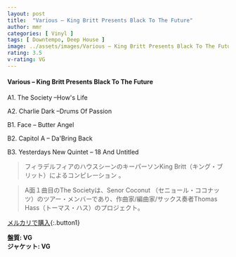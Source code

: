 ```yaml
---
layout: post
title:  "Various – King Britt Presents Black To The Future"
author: mmr
categories: [ Vinyl ]
tags: [ Downtempo, Deep House ]
image: ../assets/images/Various – King Britt Presents Black To The Future.jpg
rating: 3.5
v-rating: VG
---
```


#### Various – King Britt Presents Black To The Future

A1. The Society –How's Life

A2. Charlie Dark –Drums Of Passion

B1. Face – Butter Angel

B2. Capitol A – Da'Bring Back

B3. Yesterdays New Quintet – 18 And Untitled

> フィラデルフィアのハウスシーンのキーパーソンKing Britt（キング・ブリット）によるコンピレーション 。

> A面１曲目のThe Societyは、Senor Coconut （セニョール・ココナッツ）のツアー・メンバーであり、作曲家/編曲家/サックス奏者Thomas Hass（トーマス・ハス）のプロジェクト。



[メルカリで購入](https://jp.mercari.com/item/m69484096641){:.button1}

<div class="mt-4 mb-4 d-flex align-items-center">
<strong class="mr-1">盤質: VG</strong>
</div>
<div class="mt-4 mb-4 d-flex align-items-center">
<strong class="mr-1">ジャケット: VG</strong>
</div>
